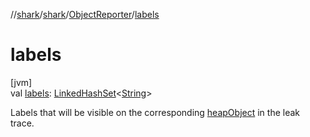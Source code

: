 //[shark](../../../index.md)/[shark](../index.md)/[ObjectReporter](index.md)/[labels](labels.md)

# labels

[jvm]\
val [labels](labels.md): [LinkedHashSet](https://docs.oracle.com/javase/8/docs/api/java/util/LinkedHashSet.html)&lt;[String](https://kotlinlang.org/api/latest/jvm/stdlib/kotlin/-string/index.html)&gt;

Labels that will be visible on the corresponding [heapObject](heap-object.md) in the leak trace.
